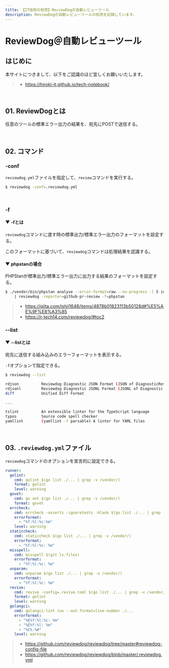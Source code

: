 ```yaml
---
title: 【IT技術の知見】ReviewDog＠自動レビューツール
description: ReviewDog＠自動レビューツールの知見を記録しています。
---
```


# ReviewDog＠自動レビューツール

## はじめに

本サイトにつきまして、以下をご認識のほど宜しくお願いいたします。

> - https://hiroki-it.github.io/tech-notebook/

<br>

## 01. ReviewDogとは

任意のツールの標準エラー出力の結果を、宛先にPOSTで送信する。

<br>

## 02. コマンド

### -conf

`reviewdog.yml`ファイルを指定して、`review`コマンドを実行する。

```bash
$ reviewdog -conf=.reviewdog.yml
```

<br>

### -f

#### ▼ -fとは

`reviewdog`コマンドに渡す時の標準出力/標準エラー出力のフォーマットを設定する。

このフォーマットに基づいて、`reviewdog`コマンドは処理結果を認識する。

#### ▼ phpstanの場合

PHPStanが標準出力/標準エラー出力に出力する結果のフォーマットを設定する。

```bash
$ ./vendor/bin/phpstan analyse --error-format=raw --no-progress -l 5 index.php \
    | reviewdog -reporter=github-pr-review -f=phpstan
```

> - https://qiita.com/ishii1648/items/4878b01823113b50128d#%E5%AE%9F%E8%A3%85
> - https://r-tech14.com/reviewdog/#toc2

### --list

#### ▼ --listとは

宛先に送信する組み込みのエラーフォーマットを表示する。

`-f`オプションで指定できる。

```bash
$ reviewdog --list

rdjson          Reviewdog Diagnostic JSON Format (JSON of DiagnosticResult message)                                             - https://github.com/reviewdog/reviewdog
rdjsonl         Reviewdog Diagnostic JSONL Format (JSONL of Diagnostic message)                                                 - https://github.com/reviewdog/reviewdog
diff            Unified Diff Format                                                                                             - https://en.wikipedia.org/wiki/Diff#Unified_format

...
                                                                                     - https://www.typescriptlang.org/
tslint          An extensible linter for the TypeScript language                                                                - https://github.com/palantir/tslint
typos           Source code spell checker                                                                                       - https://github.com/crate-ci/typos
yamllint        (yamllint -f parsable) A linter for YAML files                                                                  - https://github.com/adrienverge/yamllint
```

<br>

## 03. `.reviewdog.yml`ファイル

`reviewdog`コマンドのオプションを宣言的に設定できる。

```yaml
runner:
  golint:
    cmd: golint $(go list ./... | grep -v /vendor/)
    format: golint
    level: warning
  govet:
    cmd: go vet $(go list ./... | grep -v /vendor/)
    format: govet
  errcheck:
    cmd: errcheck -asserts -ignoretests -blank $(go list ./... | grep -v /vendor/)
    errorformat:
      - "%f:%l:%c:%m"
    level: warning
  staticcheck:
    cmd: staticcheck $(go list ./... | grep -v /vendor/)
    errorformat:
      - "%f:%l:%c: %m"
  misspell:
    cmd: misspell $(git ls-files)
    errorformat:
      - "%f:%l:%c: %m"
  unparam:
    cmd: unparam $(go list ./... | grep -v /vendor/)
    errorformat:
      - "%f:%l:%c: %m"
  revive:
    cmd: revive -config=.revive.toml $(go list ./... | grep -v /vendor/)
    format: golint
    level: warning
  golangci:
    cmd: golangci-lint run --out-format=line-number ./...
    errorformat:
      - "%E%f:%l:%c: %m"
      - "%E%f:%l: %m"
      - "%C%.%#"
    level: warning
```

> - https://github.com/reviewdog/reviewdog/tree/master#reviewdog-config-file
> - https://github.com/reviewdog/reviewdog/blob/master/.reviewdog.yml

<br>
